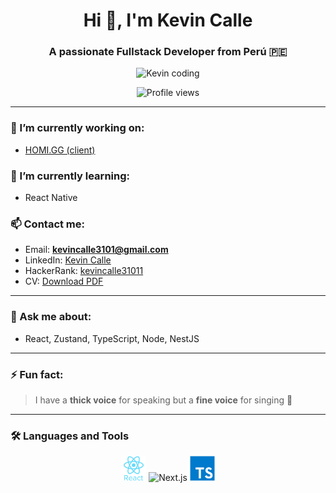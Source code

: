 <h1 align="center">Hi 👋, I'm Kevin Calle</h1>
<h3 align="center">A passionate Fullstack Developer from Perú 🇵🇪</h3>

<p align="center">
  <img src="https://res.cloudinary.com/db7abalur/image/upload/v1697049390/Agilix/codingVintage_kbymcx.gif" alt="Kevin coding" width="280"/>
</p>

<p align="center">
  <img src="https://komarev.com/ghpvc/?username=kevincalle3101&label=Profile%20views&color=0e75b6&style=flat" alt="Profile views"/>
</p>

---

### 🔭 I’m currently working on:
- [HOMI.GG (client)](https://github.com/flexworkFullteam/client)

### 🌱 I’m currently learning:
- React Native

### 📫 Contact me:
- Email: **kevincalle3101@gmail.com**
- LinkedIn: [Kevin Calle](https://www.linkedin.com/in/kevin-calle-53935b273/)
- HackerRank: [kevincalle31011](https://www.hackerrank.com/kevincalle31011)
- CV: [Download PDF](https://drive.google.com/file/d/1v7hIwMkQs45hOnkYRHLQj103Vw73TDWY/view?usp=sharing)

---

### 💬 Ask me about:
- React, Zustand, TypeScript, Node, NestJS

---

### ⚡ Fun fact:
> I have a **thick voice** for speaking but a **fine voice** for singing 🎤

---

### 🛠️ Languages and Tools

<p align="center">
  <img src="https://raw.githubusercontent.com/devicons/devicon/master/icons/react/react-original-wordmark.svg" alt="React" width="40" />
  <img src="https://cdn.worldvectorlogo.com/logos/nextjs-2.svg" alt="Next.js" width="40" />
  <img src="https://raw.githubusercontent.com/devicons/devicon/master/icons/typescript/typescript-original.svg" alt="TypeScript" width="40" />
  <img src="https://raw.githubusercontent.c

